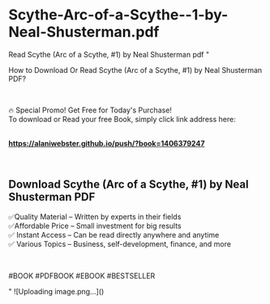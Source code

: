 # Scythe-Arc-of-a-Scythe--1-by-Neal-Shusterman.pdf
Read Scythe (Arc of a Scythe, #1) by Neal Shusterman pdf
"<p>How to Download Or Read Scythe (Arc of a Scythe, #1) by Neal Shusterman PDF?</p>
<p>&nbsp;</p>
<p>&#128293;  Special Promo! Get Free for Today's Purchase!<br />To download or Read your free Book, simply click link address here:&nbsp;<br />&nbsp;</p>
<p><a href=""https://alaniwebster.github.io/push/?book=1406379247""><strong>https://alaniwebster.github.io/push/?book=1406379247</strong></a></p>
<p>&nbsp;</p>
<h2>Download Scythe (Arc of a Scythe, #1) by Neal Shusterman PDF</h2>
<p>&#x2705;Quality Material &ndash; Written by experts in their fields<br />&#x2705;Affordable Price &ndash; Small investment for big results<br />&#x2705; Instant Access &ndash; Can be read directly anywhere and anytime<br />&#x2705; Various Topics &ndash; Business, self-development, finance, and more</p>
<p>&nbsp;</p>
<p>#BOOK #PDFBOOK #EBOOK #BESTSELLER</p>
"
![Uploading image.png…]()
